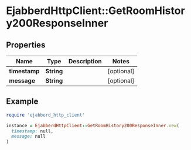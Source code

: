 # EjabberdHttpClient::GetRoomHistory200ResponseInner

## Properties

| Name | Type | Description | Notes |
| ---- | ---- | ----------- | ----- |
| **timestamp** | **String** |  | [optional] |
| **message** | **String** |  | [optional] |

## Example

```ruby
require 'ejabberd_http_client'

instance = EjabberdHttpClient::GetRoomHistory200ResponseInner.new(
  timestamp: null,
  message: null
)
```

